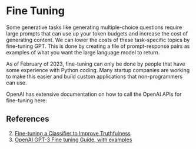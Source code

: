 # Fine Tuning

Some generative tasks like generating multiple-choice questions require large prompts that can use up your token budgets and increase the cost of generating content.  We can lower the costs of these task-specific topics by fine-tuning GPT.  This is done by creating a file of prompt-response pairs as examples of what you want the large language model to return.

As of February of 2023, fine-tuning can only be done by people that have some experience with Python coding.  Many startup companies are working to make this easier and build custom applications that non-programmers can use.

OpenAI has extensive documentation on how to call the OpenAI APIs for fine-tuning here:

## References

2. [Fine-tuning a Classifier to Improve Truthfulness](https://help.openai.com/en/articles/5528730-fine-tuning-a-classifier-to-improve-truthfulness)
2. [OpenAI GPT-3 Fine tuning Guide, with examples](https://harishgarg.com/writing/how-to-fine-tune-gpt-3-api/)